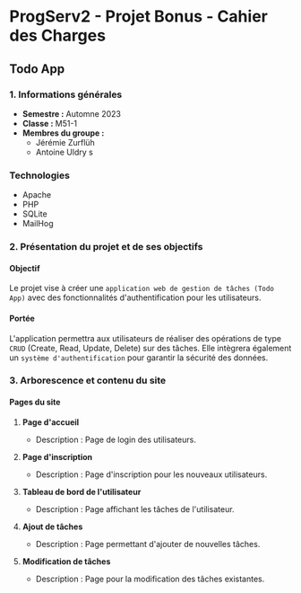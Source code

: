 # ProgServ2 - Projet Bonus - Cahier des Charges
## Todo App

### 1. Informations générales
- **Semestre :** Automne 2023
- **Classe :** M51-1
- **Membres du groupe :**
  - Jérémie Zurflüh
  - Antoine Uldry
s
### Technologies
- Apache
- PHP
- SQLite
- MailHog

### 2. Présentation du projet et de ses objectifs

#### Objectif
Le projet vise à créer une `application web de gestion de tâches (Todo App)` avec des fonctionnalités d'authentification pour les utilisateurs.

#### Portée
L'application permettra aux utilisateurs de réaliser des opérations de type `CRUD` (Create, Read, Update, Delete) sur des tâches. Elle intègrera également un `système d'authentification` pour garantir la sécurité des données.

### 3. Arborescence et contenu du site

#### Pages du site
1. **Page d'accueil**
   - Description : Page de login des utilisateurs.
   
2. **Page d'inscription**
   - Description : Page d'inscription pour les nouveaux utilisateurs.
   
3. **Tableau de bord de l'utilisateur**
   - Description : Page affichant les tâches de l'utilisateur.
   
4. **Ajout de tâches**
   - Description : Page permettant d'ajouter de nouvelles tâches.
   
5. **Modification de tâches**
   - Description : Page pour la modification des tâches existantes.